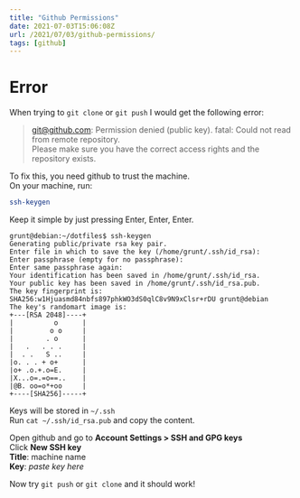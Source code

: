```yaml
---
title: "Github Permissions"
date: 2021-07-03T15:06:08Z
url: /2021/07/03/github-permissions/
tags: [github]
---
```


# Error
When trying to `git clone` or `git push` I would get the following error:

> git@github.com: Permission denied (public key).
> fatal: Could not read from remote repository.  
> Please make sure you have the correct access rights
> and the repository exists.

To fix this, you need github to trust the machine.  
On your machine, run:  
```bash 
ssh-keygen
```

Keep it simple by just pressing Enter, Enter, Enter.  

```none
grunt@debian:~/dotfiles$ ssh-keygen
Generating public/private rsa key pair.
Enter file in which to save the key (/home/grunt/.ssh/id_rsa):
Enter passphrase (empty for no passphrase):
Enter same passphrase again:
Your identification has been saved in /home/grunt/.ssh/id_rsa.
Your public key has been saved in /home/grunt/.ssh/id_rsa.pub.
The key fingerprint is:
SHA256:w1Hjuasmd84nbfs897phkWO3dS0qlC8v9N9xClsr+rDU grunt@debian
The key's randomart image is:
+---[RSA 2048]----+
|          o      |
|         o o     |
|        . o      |
|   .   . . .     |
|  . .   S ..     |
|o. . . + o+      |
|o+ .o.+.o=E.     |
|X...o=.=o==..    |
|@B. oo=o*+oo     |
+----[SHA256]-----+
```


Keys will be stored in `~/.ssh`  
Run `cat ~/.ssh/id_rsa.pub` and copy the content.  

Open github and go to **Account Settings > SSH and GPG keys**  
Click **New SSH key**  
**Title**: machine name  
**Key**: _paste key here_  

Now try `git push` or `git clone` and it should work!